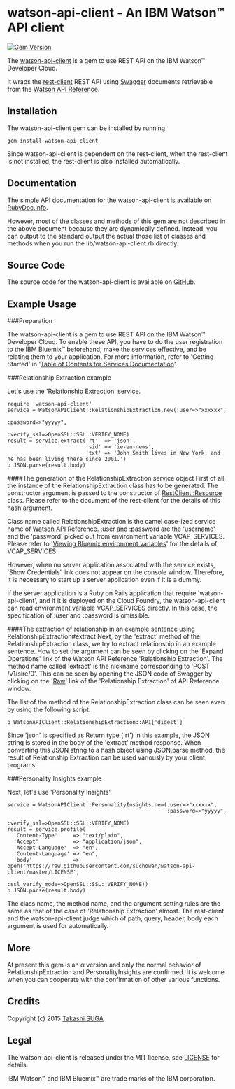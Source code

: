 watson-api-client - An IBM Watson™ API client
================================================================

[![Gem Version](https://badge.fury.io/rb/watson-api-client.svg)](http://badge.fury.io/rb/watson-api-client)

The [watson-api-client](http://rubygems.org/gems/watson-api-client) is a gem to use REST API on the IBM Watson™ Developer Cloud.

It wraps the [rest-client](https://rubygems.org/gems/rest-client) REST API using [Swagger](http://swagger.io/) documents retrievable from the [Watson API Reference](https://www.ibm.com/smarterplanet/us/en/ibmwatson/developercloud/apis/).


Installation
------------

The watson-api-client gem can be installed by running:

    gem install watson-api-client

Since watson-api-client is dependent on the rest-client, when the rest-client is not installed, the rest-client is also installed automatically.


Documentation
-------------

The simple API documentation for the watson-api-client is available on [RubyDoc.info](http://rubydoc.info/gems/watson-api-client).

However, most of the classes and methods of this gem are not described in the above document because they are dynamically defined.
Instead, you can output to the standard output the actual those list of classes and methods when you run the lib/watson-api-client.rb directly.


Source Code
-----------

The source code for the watson-api-client is available on [GitHub](https://github.com/suchowan/watson-api-client).


Example Usage
-------------

###Preparation

The watson-api-client is a gem to use REST API on the IBM Watson™ Developer Cloud.
To enable these API, you have to do the user registration to the IBM Bluemix™ beforehand, make the services effective, and be relating them to your application.
For more information, refer to 'Getting Started' in '[Table of Contents for Services Documentation](http://www.ibm.com/smarterplanet/us/en/ibmwatson/developercloud/doc/)'.

###Relationship Extraction example

Let's use the 'Relationship Extraction' service.

    require 'watson-api-client'
    service = WatsonAPIClient::RelationshipExtraction.new(:user=>"xxxxxx",
                                                          :password=>"yyyyy",
                                                          :verify_ssl=>OpenSSL::SSL::VERIFY_NONE)
    result = service.extract('rt'  => 'json',
                             'sid' => 'ie-en-news',
                             'txt' => 'John Smith lives in New York, and he has been living there since 2001.')
    p JSON.parse(result.body)

####The generation of the RelationshipExtraction service object
First of all, the instance of the RelationshipExtraction class has to be generated. 
The constructor argument is passed to the constructor of [RestClient::Resource](http://www.rubydoc.info/gems/rest-client/RestClient/Resource) class.
Please refer to the document of the rest-client for the details of this hash argument.

Class name called RelationshipExtraction is the camel case-ized service name of [Watson API Reference](http://www.ibm.com/smarterplanet/us/en/ibmwatson/developercloud/apis/).
:user and :password are the 'username' and the 'password' picked out from environment variable VCAP_SERVICES.
Please refer to '[Viewing Bluemix environment variables](http://www.ibm.com/smarterplanet/us/en/ibmwatson/developercloud/doc/getting_started/gs-bluemix.shtml#vcapViewing)' for the details of VCAP_SERVICES.

However, when no server application associated with the service exists, 'Show Credentials' link does not appear on the console window.
Therefore, it is necessary to start up a server application even if it is a dummy.

If the server application is a Ruby on Rails application that require 'watson-api-client', and if it is deployed on the Cloud Foundry, the watson-api-client can read environment variable VCAP_SERVICES directly.
In this case, the specification of :user and :password is omissible.

####The extraction of relationship in an example sentence using RelationshipExtraction#extract
Next, by the 'extract' method of the RelationshipExtraction class, we try to extract relationship in an example sentence.
How to set the argument can be seen by clicking on the 'Expand Operations' link of the Watson API Reference 'Relationship Extraction'.
The method name called 'extract' is the nickname corresponding to 'POST /v1/sire/0'.
This can be seen by opening the JSON code of Swagger by clicking on the '[Raw](http://www.ibm.com/smarterplanet/us/en/ibmwatson/developercloud/apis/listings/relationship-extraction)' link of the 'Relationship Extraction' of API Reference window.

The list of the method of the RelationshipExtraction class can be seen even by using the following script.

    p WatsonAPIClient::RelationshipExtraction::API['digest']

Since 'json' is specified as Return type ('rt') in this example, the JSON string is stored in the body of the 'extract' method response.
When converting this JSON string to a hash object using JSON.parse method, the result of Relationship Extraction can be used variously by your client programs.

###Personality Insights example

Next, let's use 'Personality Insights'.

    service = WatsonAPIClient::PersonalityInsights.new(:user=>"xxxxxx",
                                                       :password=>"yyyyy",
                                                       :verify_ssl=>OpenSSL::SSL::VERIFY_NONE)
    result = service.profile(
      'Content-Type'     => "text/plain",
      'Accept'           => "application/json",
      'Accept-Language'  => "en",
      'Content-Language' => "en",
      'body'             => open('https://raw.githubusercontent.com/suchowan/watson-api-client/master/LICENSE',
                                 :ssl_verify_mode=>OpenSSL::SSL::VERIFY_NONE))
    p JSON.parse(result.body)

The class name, the method name, and the argument setting rules are the same as that of the case of 'Relationship Extraction' almost.
The rest-client and the watson-api-client judge which of path, query, header, body each argument is used for automatically.


More
-------
At present this gem is an α version and only the normal behavior of RelationshipExtraction and PersonalityInsights are confirmed.
It is welcome when you can cooperate with the confirmation of other various functions.


Credits
-------
Copyright (c) 2015 [Takashi SUGA](http://hosi.org/TakashiSuga.ttl)


Legal
-------
The watson-api-client is released under the MIT license, see [LICENSE](https://github.com/suchowan/watson-api-client/blob/master/LICENSE) for details.

IBM Watson™ and IBM Bluemix™ are trade marks of the IBM corporation.
